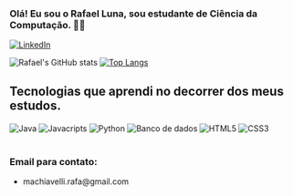 

### Olá! Eu sou o Rafael Luna, sou estudante de Ciência da Computação. 🤙🏼  

[![LinkedIn](https://img.shields.io/badge/LinkedIn-0077B5?style=for-the-badge&logo=linkedin&logoColor=white)](https://www.linkedin.com/in/rafael-luna-mach)


![Rafael's GitHub stats](https://github-readme-stats.vercel.app/api?username=devlmach&show_icons=true&theme=merko)
[![Top Langs](https://github-readme-stats.vercel.app/api/top-langs/?username=devlmach)](https://github.com/anuraghazra/github-readme-stats)

## Tecnologias que aprendi no decorrer dos meus estudos.

<div>
    <img align="center" alt="Java" src="https://img.shields.io/badge/Java-ED8B00?style=for-the-badge&logo=openjdk&logoColor=white"/>
    <img align="center" alt="Javacripts" src="https://img.shields.io/badge/JavaScript-F7DF1E?style=for-the-badge&logo=javascript&logoColor=black"/>
    <img align="center" alt="Python" src="https://img.shields.io/badge/Python-3776AB?style=for-the-badge&logo=python&logoColor=white"/>
    <img align="center" alt="Banco de dados" src="https://img.shields.io/badge/PostgreSQL-316192?style=for-the-badge&logo=postgresql&logoColor=white"/>
    <img align="center" alt="HTML5" src="https://img.shields.io/badge/HTML5-E34F26?style=for-the-badge&logo=html5&logoColor=white"/>
    <img align="center" alt="CSS3" src="https://img.shields.io/badge/CSS3-1572B6?style=for-the-badge&logo=css3&logoColor=white"/>
</div><br>

### Email para contato:
<ul>
    <li>
        <p> machiavelli.rafa@gmail.com
    </li>
</ul>
